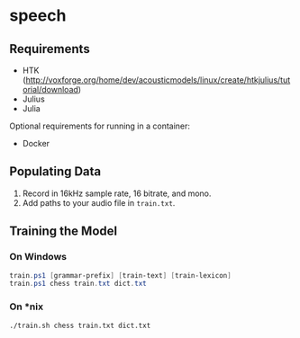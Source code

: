 # speech

## Requirements

- HTK (http://voxforge.org/home/dev/acousticmodels/linux/create/htkjulius/tutorial/download)
- Julius
- Julia

Optional requirements for running in a container:

- Docker

## Populating Data

1. Record in 16kHz sample rate, 16 bitrate, and mono.
2. Add paths to your audio file in `train.txt`.

## Training the Model

### On Windows

```powershell
train.ps1 [grammar-prefix] [train-text] [train-lexicon]
train.ps1 chess train.txt dict.txt
```

### On \*nix

```bash
./train.sh chess train.txt dict.txt
```
